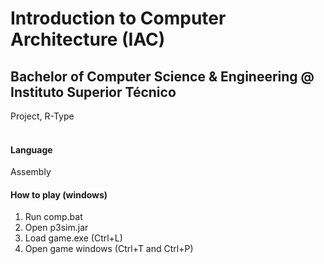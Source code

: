 # Introduction to Computer Architecture (IAC)
## Bachelor of Computer Science & Engineering @ Instituto Superior Técnico
Project, R-Type
<br><br>

#### Language
Assembly

#### How to play (windows)
1. Run comp.bat
2. Open p3sim.jar
3. Load game.exe (Ctrl+L)
3. Open game windows (Ctrl+T and Ctrl+P)
